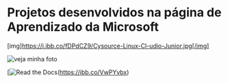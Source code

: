 # Projetos desenvolvidos na página de Aprendizado da Microsoft
[img]https://i.ibb.co/fDPdCZ9/Cysource-Linux-Cl-udio-Junior.jpg[/img]

![veja minha foto](img]https://i.ibb.co/fDPdCZ9/Cysource-Linux-Cl-udio-Junior.jpg[/img])

[![Read the Docs](img]https://i.ibb.co/fDPdCZ9/Cysource-Linux-Cl-udio-Junior.jpg[/img])(https://ibb.co/VwPYvbx)
